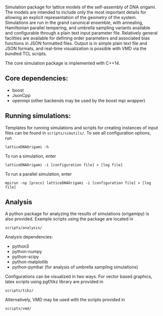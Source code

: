 Simulation package for lattice models of the self-assembly of DNA origami. The models are intended to include only the most important details for allowing an explicit representation of the geometry of the system. Simulations are run in the grand canonical ensemble, with annealing, Hamiltonian parallel tempering, and umbrella sampling variants available and configurable through a plain text input parameter file. Relatively general facilities are available for defining order parameters and associated bias functions in JSON formatted files. Output is in simple plain text file and JSON formats, and real-time visualization is possible with VMD via the bundled TCL scripts.

The core simulation package is implemented with C++14.

## Core dependencies:

* boost
* JsonCpp
* openmpi (other backends may be used by the boost mpi wrapper)

## Running simulations:

Templates for running simulations and scripts for creating instances of input files can be found in `scripts/simutils/`. To see all configuration options, run

`latticeDNAOrigami -h`

 To run a simulation, enter

`latticeDNAOrigami -i [configuration file] > [log file]`

To run a parallel simulation, enter

`mpirun -np [procs] latticeDNAOrigami -i [configuration file] > [log file]`

## Analysis

A python package for analyzing the results of simulations (origamipy) is also provided. Example scripts using the package are located in

`scripts/analysis/`

Analysis dependencies:
* python3
* python-numpy
* python-scipy
* python-matplotlib
* python-pymbar (for analysis of umbrella sampling simulations)

Configurations can be visualized in two ways. For vector based graphics, latex scripts using pgf/tikz library are provided in

`scripts/tikz/`

Alternatively, VMD may be used with the scripts provided in

`scripts/vmd/`
